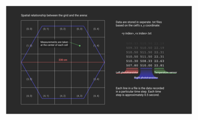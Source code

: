 <img src="https://github.com/Intelligent-Agents-TESC/RL-robotic-car/blob/main/simulator/initial%20data/data.png" width="800" height="auto">
